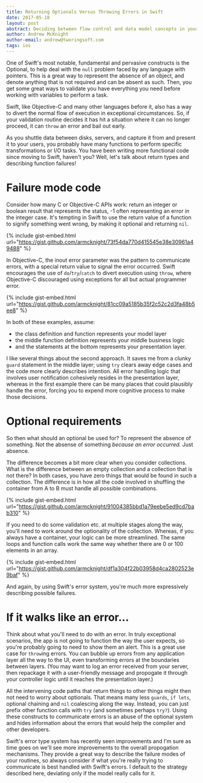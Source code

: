 ```yaml
---
title: Returning Optionals Versus Throwing Errors in Swift
date: 2017-05-18
layout: post
abstract: Deciding between flow control and data model concepts in your app's business logic.
author: Andrew McKnight
author-email: andrew@tworingsoft.com
tags: ios
---
```


One of Swift's most notable, fundamental and pervasive constructs is the Optional, to help deal with the `null` problem faced by any language with pointers. This is a great way to represent the absence of an object, and denote anything that is not required and can be absent as such. Then, you get some great ways to validate you have everything you need before working with variables to perform a task.

Swift, like Objective-C and many other languages before it, also has a way to divert the normal flow of execution in exceptional circumstances. So, if your validation routine decides it has hit a situation where it can no longer proceed, it can `throw` an error and bail out early.

As you shuttle data between disks, servers, and capture it from and present it to your users, you probably have many functions to perform specific transformations or I/O tasks. You have been writing more functional code since moving to Swift, haven't you? Well, let's talk about return types and describing function failures!

# Failure mode code

Consider how many C or Objective-C APIs work: return an integer or boolean result that represents the status, -1 often representing an error in the integer case. It's tempting in Swift to use the return value of a function to signify something went wrong, by making it optional and returning `nil`.

{% include gist-embed.html url="https://gist.github.com/armcknight/73f54da770d415545e38e30961a49488" %}

In Objective-C, the inout error parameter was the pattern to communicate errors, with a special return value to signal the error occurred. Swift  encourages the use of `do`/`try`/`catch` to divert execution using `throw`, where Objective-C discouraged using exceptions for all but actual programmer error. 

{% include gist-embed.html url="https://gist.github.com/armcknight/81cc09a5185b35f2c52c2d3fa48b5ee8" %}

In both of these examples, assume:

- the class definition and function represents your model layer
- the middle function definition represents your middle business logic 
- and the statements at the bottom represents your presentation layer. 

I like several things about the second approach. It saves me from a clunky `guard` statement in the middle layer; using `try` clears away edge cases and the code more clearly describes intention. All error handling logic that involves user notification cohesively resides in the presentation layer, whereas in the first example there can be many places that could plausibly handle the error, forcing you to expend more cognitive process to make those decisions.

# Optional requirements

So then what should an optional be used for? To represent the absence of something. Not the absense of something *because an error occurred.* Just absence. 

The difference becomes a bit more clear when you consider collections. What is the difference between an empty collection and a collection that is not there? In both cases, you have zero things that would be found in such a collection. The difference is in how all the code involved in shuffling the container from A to B must handle all possible combinations.

{% include gist-embed.html url="https://gist.github.com/armcknight/91004385bbd1a79eebe5ed9cd7bab310" %}

If you need to do some validation etc. at multiple stages along the way, you'll need to work around the optionality of the collection. Whereas, if you always have a container, your logic can be more streamlined. The same loops and function calls work the same way whether there are 0 or 100 elements in an array.

{% include gist-embed.html url="https://gist.github.com/armcknight/df1a304f22b03958d4ca2802523e9baf" %}

And again, by using Swift's error system, you're much more expressively describing possible failures.

# If it walks like an error...

Think about what you'll need to do with an error. In truly exceptional scenarios, the app is not going to function the way the user expects, so you're probably going to need to show them an alert. This is a great use case for `throw`ing errors. You can bubble up errors from any application layer all the way to the UI, even transforming errors at the boundaries between layers. (You may want to log an error received from your server, then repackage it with a user-friendly message and propogate it through your controller logic until it reaches the presentation layer.)

All the intervening code paths that return things to other things might then not need to worry about optionals. That means many less `guards`, `if lets`, optional chaining and `nil` coalescing along the way. Instead, you can just prefix other function calls with `try` (and sometimes perhaps `try?`). Using these constructs to communicate errors is an abuse of the optional system and hides information about the errors that would help the compiler and other developers.

Swift's error type system has recently seen improvements and I'm sure as time goes on we'll see more improvements to the overall propogation mechanisms. They provide a great way to describe the failure modes of your routines, so always consider if what you're really trying to communicate is best handled with Swift's errors. I default to the strategy described here, deviating only if the model really calls for it.